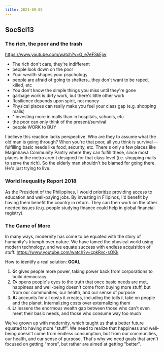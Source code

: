 ```yaml
---
title: 2021-09-02
---
```

## SocSci13
### The rich, the poor and the trash
https://www.youtube.com/watch?v=G_e7eFSkEjw
+ The rich don't care, they're indifferent
+ people look down on the poor
+ Your wealth shapes your psychology
+ people are afraid of going to shelters...they don't want to be raped, killed, etc
+ You don't know the simple things you miss until they're gone
+ garbage work is dirty work, but there's little other work
+ Resilience depends upon spirit, not money
+ Physical places can really make you feel your class gap (e.g. shopping malls)
+ ^ investing more in malls than in hospitals, schools, etc
+ the poor can only think of the present/survival
+ people WORK to BUY

I believe this reaction lacks perspective. Who are they to assume what the old man is going through? When you're that poor, all you think is survival -- fulfilling basic needs like food, security, etc. There's only a few places like Maginhawa Community Pantry where they can fulfill these, since most places in the metro aren't designed for that class level (i.e. shopping malls to serve the rich). So the elderly man shouldn't be blamed for going there. He's just trying to live.

### World Inequality Report 2018
As the President of the Philippines, I would prioritize providing access to education and well-paying jobs. By investing in Filipinos, I'd benefit by having them benefit the country in return. They can then work on the other needed issues (e.g. people studying finance could help in global financial registry).

### The Game of More
In many ways, modernity has come to be equated with the story of humanity's triumph over nature. We have tamed the physical world using modern technology, and we equate success with endless acquisition of stuff.
https://www.youtube.com/watch?v=cpkRvc-sOKk

How to identify a real solution: **GOAL**
1. **G:** gives people more power, taking power back from corporations to build democracy
2. **O:** opens people's eyes to the truth that once basic needs are met, happiness and well-being doesn't come from buying more stuff, but from our communities, our health, and our sense of purpose
3. **A:** accounts for all costs it creates, including the tolls it take on people and the planet. Internalizing costs over externalizing them
4. **L:** lessens the enormous wealth gap between those who can't even meet their basic needs, and those who consume way too much

We've grown up with modernity, which taught us that a better future equated to having more "stuff". We need to realize that happiness and well-being doesn't come from endless consumption, but from our communities, our health, and our sense of purpose. That's why we need goals that aren't focused on getting "more", but rather are aimed at getting "better".